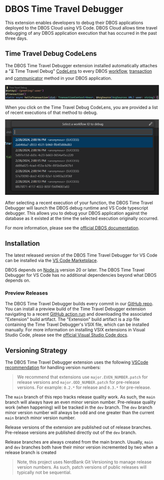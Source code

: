 # DBOS Time Travel Debugger

This extension enables developers to debug their DBOS applications deployed to the DBOS Cloud using VS Code.
DBOS Cloud allows time travel debugging of any DBOS application execution that has occurred in the past three days.

## Time Travel Debug CodeLens 

The DBOS Time Travel Debugger extension installed automatically attaches a "⏳ Time Travel Debug" 
[CodeLens](https://code.visualstudio.com/blogs/2017/02/12/code-lens-roundup)
to every DBOS [workflow](https://docs.dbos.dev/tutorials/workflow-tutorial),
[transaction](https://docs.dbos.dev/tutorials/transaction-tutorial)
and [communicator](https://docs.dbos.dev/tutorials/communicator-tutorial) method in your DBOS application.

![DBOS Time Travel CodeLens Screenshot](images/ttdbg-code-lens.png)

When you click on the Time Travel Debug CodeLens, you are provided a list of recent executions of that method to debug.

![DBOS Time Travel Workflow ID picker](images/ttdbg-wfid-quick-pick.png)

After selecting a recent execution of your function, the DBOS Time Travel Debugger will launch the DBOS debug runtime 
and VS Code typescript debugger. This allows you to debug your DBOS application against the database as it existed 
at the time the selected execution originally occurred.

For more information, please see the [official DBOS documentation](https://docs.dbos.dev/).

## Installation

The latest released version of the DBOS Time Travel Debugger for VS Code can be installed via the 
[VS Code Marketplace](https://marketplace.visualstudio.com/publishers/dbos-inc). 

DBOS depends on [Node.js](https://nodejs.org/) version 20 or later. 
The DBOS Time Travel Debugger for VS Code has no additional dependencies beyond what DBOS depends on.

### Preview Releases

The DBOS Time Travel Debugger builds every commit in our [GitHub repo](https://github.com/dbos-inc/ttdbg-extension).
You can install a preview build of the Time Travel Debugger extension navigating to a recent 
[GitHub action run](https://github.com/dbos-inc/ttdbg-extension/actions/workflows/on_push.yml)
and downloading the associated "Extension" build artifact. 
The "Extension" build artifact is a zip file containing the Time Travel Debugger's VSIX file, which can be installed manually.
For more information on installing VSIX extensions in Visual Studio Code, please see the
[official Visual Studio Code docs](https://code.visualstudio.com/docs/editor/extension-gallery#_install-from-a-vsix).

## Versioning Strategy

The DBOS Time Travel Debugger extension uses the following
[VSCode recommendation](https://code.visualstudio.com/api/working-with-extensions/publishing-extension#prerelease-extensions)
for handling version numbers:

> We recommend that extensions use `major.EVEN_NUMBER.patch` for release versions and 
> `major.ODD_NUMBER.patch` for pre-release versions. 
> For example: `0.2.*` for release and `0.3.*` for pre-release.

The `main` branch of this repo tracks release quality work. 
As such, the `main` branch will always have an even minor version number.
Pre-release quality work (when happening) will be tracked in the `dev` branch.
The `dev` branch minor version number will always be odd and one greater than the current `main` branch minor version number.

Release versions of the extension are published out of release branches.
Pre-release versions are published directly out of the `dev` branch. 

Release branches are always created from the main branch.
Usually, `main` and `dev` branches both have their minor version incremented by two when a release branch is created

> Note, this project uses NerdBank Git Versioning to manage release version numbers.
> As such, patch versions of public releases will typically not be sequential. 
